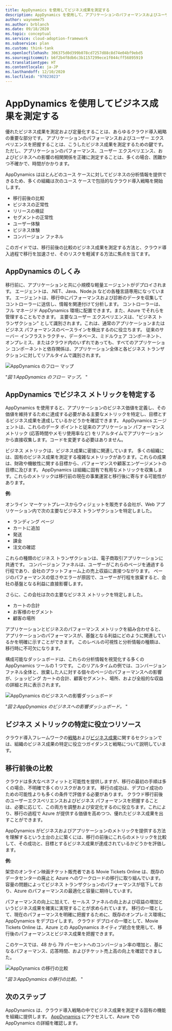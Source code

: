 ```yaml
---
title: AppDynamics を使用してビジネス成果を測定する
description: AppDynamics を使用して、アプリケーションのパフォーマンスおよびユーザー エクスペリエンスがビジネス成果にどのように影響するかを把握します。
author: wayneme75
ms.author: brblanch
ms.date: 09/18/2020
ms.topic: conceptual
ms.service: cloud-adoption-framework
ms.subservice: plan
ms.custom: think-tank
ms.openlocfilehash: 306375d0d399b078cd7257d88c8d74e04bf9ebd5
ms.sourcegitcommit: b6f2b4f8db6c3b1157299ece1f044cff56895919
ms.translationtype: HT
ms.contentlocale: ja-JP
ms.lasthandoff: 12/10/2020
ms.locfileid: "97023023"
---
```

<!-- docutune:casing "Movie Tickets Online" -->

# <a name="measure-business-outcomes-with-appdynamics"></a>AppDynamics を使用してビジネス成果を測定する

優れたビジネス成果を測定および定量化することは、あらゆるクラウド導入戦略の重要な部分です。 アプリケーションのパフォーマンスおよびユーザー エクスペリエンスを把握することは、こうしたビジネス成果を測定するための鍵です。 ただし、アプリケーションのパフォーマンス、ユーザー エクスペリエンス、およびビジネスへの影響の相関関係を正確に測定することは、多くの場合、困難かつ不確かで、時間がかかります。

AppDynamics はほとんどのユース ケースに対してビジネスの分析情報を提供できるため、多くの組織は次のユース ケースで包括的なクラウド導入戦略を開始します。

- 移行前後の比較
- ビジネスの正常性
- リリースの検証
- セグメントの正常性
- ユーザー体験
- ビジネス体験
- コンバージョン ファネル

このガイドでは、移行前後の比較のビジネス成果を測定する方法と、クラウド導入過程で移行を加速させ、そのリスクを軽減する方法に焦点を当てます。

## <a name="how-appdynamics-works"></a>AppDynamics のしくみ

移行前に、アプリケーションと共に小規模な軽量エージェントがデプロイされます。 エージェントは、.NET、Java、Node.js などの各種言語専用になっています。 エージェントは、移行中にパフォーマンスおよび診断のデータを収集してコントローラーに送信し、情報を関連付けて分析します。 コントローラーは、フル マネージド AppDynamics 環境に配置できます。また、Azure でそれらを管理することもできます。 主要なユーザー エクスペリエンスは、"ビジネス トランザクション" として識別されます。これは、通常のアプリケーションまたはビジネス パフォーマンスのベースラインを検出するのに役立ちます。 従来のサーバー インフラストラクチャ、データベース、ミドルウェア コンポーネント、オンプレミス、またはクラウド内のいずれであっても、すべてのアプリケーション コンポーネントと依存関係は、アプリケーション全体と各ビジネス トランザクションに対してリアルタイムで識別されます。

![AppDynamics のフロー マップ](./media/app-dynamics-flow-map.jpg)

"_図 1:AppDynamics のフロー マップ。_ "

## <a name="appdynamics-identifies-business-metrics"></a>AppDynamics でビジネス メトリックを特定する

AppDynamics を使用すると、アプリケーションのビジネス価値を定義し、その価値を維持するために達成する必要がある主要なメトリックを特定し、目標とするビジネス成果を達成しているかどうかを確認できます。 AppDynamics エージェントは、これらのデータ ポイントと従来のアプリケーション パフォーマンス メトリック (応答時間やメモリ使用率など) をリアルタイムでアプリケーションから直接収集します。コードを変更する必要はありません。

ビジネス メトリックは、ビジネス成果に密接に関連しています。 多くの組織には、固有のビジネス成果を測定する複雑なメトリックがあります。これらの成果は、財政や機敏性に関する目標から、パフォーマンスや顧客エンゲージメントの目標に及びます。 AppDynamics は組織に固有で有用なメトリックを収集します。これらのメトリックは移行前の現在の事業運営と移行後に寄与する可能性があります。

**例:**

オンライン マーケットプレースからウィジェットを販売する会社が、Web アプリケーション内で次の主要なビジネス トランザクションを特定しました。

- ランディング ページ
- カートに追加
- 発送
- 課金
- 注文の確認

これらの種類のビジネス トランザクションは、電子商取引アプリケーションに共通です。 コンバージョン ファネルは、ユーザーがこれらのページを通過する行程であり、会社のプラットフォーム上の売上収益に直接つながります。 ページのパフォーマンスの低さやエラーが原因で、ユーザーが行程を放棄すると、会社の基盤となる利益に直接影響します。

さらに、この会社は次の主要なビジネス メトリックを特定しました。

- カートの合計
- お客様のセグメント
- 顧客の場所

アプリケーションとビジネスのパフォーマンス メトリックを組み合わせると、アプリケーションのパフォーマンスが、基盤となる利益にどのように関連しているかを明確に示すことができます。 このレベルの可視性と分析情報の種類は、移行時に不可欠になります。

構成可能なダッシュボードは、これらの分析情報を視覚化する多くの AppDynamics ツールの 1 つです。 このリアルタイムの例では、コンバージョン ファネル全体と、放棄した人に対する個々のページのパフォーマンスへの影響が、ショッピング カートの合計、顧客セグメント、場所、および全般的な収益の詳細と共に表示されます。

![AppDynamics のビジネスへの影響ダッシュボード](./media/app-dynamics-business-impact-dashboard.jpg)

"_図 2:AppDynamics のビジネスへの影響ダッシュボード。_ "

## <a name="resources-to-help-identify-business-metrics"></a>ビジネス メトリックの特定に役立つリソース

クラウド導入フレームワークの[戦略](../strategy/index.md)および[ビジネス成果](../strategy/business-outcomes/index.md)に関するセクションでは、組織のビジネス成果の特定に役立つガイダンスと戦略について説明しています。

## <a name="pre--and-post-migration-comparison"></a>移行前後の比較

クラウドは多大なベネフィットと可能性を提供しますが、移行の最初の手順は多くの場合、不明確で多くのリスクがあります。 移行の成功は、デプロイ成功のための可能性よりも多くの条件で評価する必要があります。 クラウド移行前後のユーザーエクスペリエンスおよびビジネス パフォーマンスを把握することは、必要に応じて、この両方を調整および安定化するのに役立ちます。これにより、移行の過程で Azure が提供する価値を高めつつ、優れたビジネス成果を出すことができます。

AppDynamics がビジネスおよびアプリケーションのメトリックを提供する方法を理解するという土台の上に築くには、移行の前後にこれらのメトリックを比較して、その成功と、目標とするビジネス成果が達成されているかどうかを評価します。

**例:**

架空のオンライン映画チケット販売者である Movie Tickets Online は、既存のデータセンターの廃止と Azure へのワークロードの移行に取り組んでいます。 容量の問題によってビジネス トランザクションのパフォーマンスが低下しており、Azure のパフォーマンスの最適化と容量に期待しています。

パフォーマンスの向上に加えて、セールス ファネルの向上および収益の増加というビジネス成果を確実に実現することが求められています。 移行の一環として、現在のパフォーマンスを明確に把握するために、既存のオンプレミス環境に AppDynamics をデプロイします。 クラウド デプロイの一環として、Movie Tickets Online は、Azure との AppDynamics ネイティブ統合を使用して、移行後のパフォーマンスとビジネス成果を把握できます。

このケースでは、48 から 79 パーセントへのコンバージョン率の増加と、基になるパフォーマンス、応答時間、およびチケット売上高の向上を確認できました。

![AppDynamics の移行の比較](./media/app-dynamics-migration-comparison.jpg)

"_図 3:AppDynamics の移行の比較。_ "

## <a name="next-steps"></a>次のステップ

AppDynamics は、クラウド導入戦略の中でビジネス成果を測定する固有の機能を組織に提供します。 [AppDynamics](https://www.appdynamics.com/product/infrastructure-monitoring/cloud-monitoring/microsoft-azure) にアクセスして、Azure での AppDynamics の詳細を確認します。
